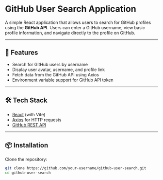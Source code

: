# GitHub User Search Application

A simple React application that allows users to search for GitHub profiles using the **GitHub API**. Users can enter a GitHub username, view basic profile information, and navigate directly to the profile on GitHub.

---

## 🚀 Features
- Search for GitHub users by username  
- Display user avatar, username, and profile link  
- Fetch data from the GitHub API using Axios  
- Environment variable support for GitHub API token  

---

## 🛠️ Tech Stack
- [React](https://react.dev/) (with Vite)  
- [Axios](https://axios-http.com/) for HTTP requests  
- [GitHub REST API](https://docs.github.com/en/rest)  

---

## 📦 Installation

Clone the repository:
```bash
git clone https://github.com/your-username/github-user-search.git
cd github-user-search

